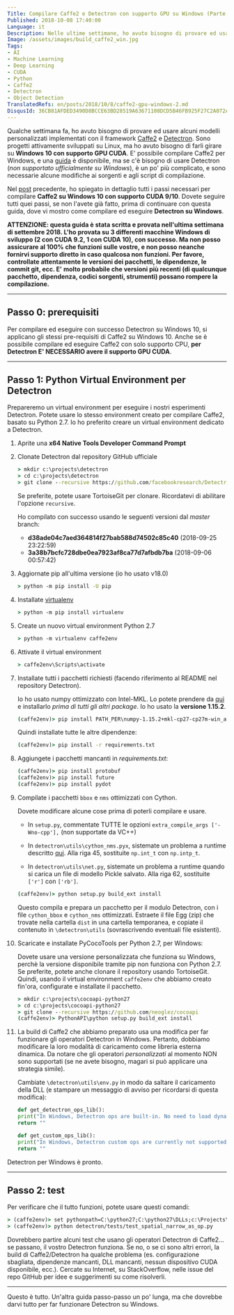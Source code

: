 ```yaml
---
Title: Compilare Caffe2 e Detectron con supporto GPU su Windows (Parte 2 di 2)
Published: 2018-10-08 17:40:00
Language: it
Description: Nelle ultime settimane, ho avuto bisogno di provare ed usare alcuni modelli personalizzati implementati con il framework Caffe2 e Detectron. Sono progetti attivamente sviluppati su Linux, ma ho avuto bisogno di farli girare su Windows 10 con supporto GPU CUDA. Questo post (parte 2 di 2) è una guida passo-passo su come l'ho fatto, sperando che possa essere utile ad altre persone con le stesse necessità.
Image: /assets/images/build_caffe2_win.jpg
Tags:
- AI
- Machine Learning
- Deep Learning
- CUDA
- Python
- Caffe2
- Detectron
- Object Detection
TranslatedRefs: en/posts/2018/10/8/caffe2-gpu-windows-2.md
DisqusId: 36CB81AFDED3490D8BCCE63BD28519A63671108DCD5B46FB925F27C2A072AD65
---
```

Qualche settimana fa, ho avuto bisogno di provare ed usare alcuni modelli personalizzati implementati con il framework <a href="https://caffe2.ai/" target="_blank">Caffe2</a> e <a href="https://github.com/facebookresearch/Detectron" target="_blank">Detectron</a>. Sono progetti attivamente sviluppati su Linux, ma ho avuto bisogno di farli girare su **Windows 10 con supporto GPU CUDA**. E' possibile compilare Caffe2 per Windows, e una <a href="https://caffe2.ai/docs/getting-started.html?platform=windows&configuration=compile" target="_blank">guida</a> &egrave; disponibile, ma se c'&egrave; bisogno di usare Detectron (*non supportato ufficialmente su Windows*), &egrave; un po' pi&ugrave; complicato, e sono necessarie alcune modifiche ai sorgenti e agli script di compilazione.

Nel [post](/it/post/2018/10/04/caffe2-gpu-windows-1.html) precedente, ho spiegato in dettaglio tutti i passi necessari per compilare **Caffe2 su Windows 10 con supporto CUDA 9/10**. Dovete seguire tutti quei passi, se non l'avete gi&agrave; fatto, prima di continuare con questa guida, dove vi mostro come compilare ed eseguire **Detectron su Windows**.

**ATTENZIONE: questa guida &egrave; stata scritta e provata nell'ultima settimana di __settembre 2018__. L'ho provata su 3 differenti macchine Windows di sviluppo (2 con CUDA 9.2, 1 con CUDA 10), con successo. Ma non posso assicurare al 100% che funzioni sulle vostre, e non posso neanche fornirvi supporto diretto in caso qualcosa non funzioni. Per favore, controllate attentamente le versioni dei pacchetti, le dipendenze, le commit git, ecc. E' molto probabile che versioni pi&ugrave; recenti (di qualcunque pacchetto, dipendenza, codici sorgenti, strumenti) possano rompere la compilazione.**

---

## Passo 0: prerequisiti

Per compilare ed eseguire con successo Detectron su Windows 10, si applicano gli stessi pre-requisiti di Caffe2 su Windows 10. Anche se &egrave; possibile compilare ed eseguire Caffe2 con solo supporto CPU, **per Detectron E' NECESSARIO avere il supporto GPU CUDA**.

---

## Passo 1: Python Virtual Environment per Detectron

Prepareremo un virtual environment per eseguire i nostri esperimenti Detectron. Potete usare lo stesso environment creato per compilare Caffe2, basato su Python 2.7. Io ho preferito creare un virtual environment dedicato a Detectron.

1. Aprite una **x64 Native Tools Developer Command Prompt**
2. Clonate Detectron dal repository GitHub ufficiale

    ```cmd
    > mkdir c:\projects\detectron
    > cd c:\projects\detectron
    > git clone --recursive https://github.com/facebookresearch/Detectron.git
    ```

    Se preferite, potete usare TortoiseGit per clonare. Ricordatevi di abilitare l'opzione ```recursive```.

    Ho compilato con successo usando le seguenti versioni dal *master* branch:
    - **d38ade04c7aed364814f27bab588d74502c85c40** (2018-09-25 23:22:59)
    - **3a38b7bcfc728dbe0ea7923af8ca77d7afbdb7ba** (2018-09-06 00:57:42)

3. Aggiornate pip all'ultima versione (io ho usato v18.0)

    ```cmd
    > python -m pip install -U pip
    ```
4. Installate <a href="https://docs.python-guide.org/dev/virtualenvs/" target="_blank">virtualenv</a>

    ```cmd
    > python -m pip install virtualenv
    ```
5. Create un nuovo virtual environment Python 2.7

    ```cmd
    > python -m virtualenv caffe2env
    ```
6. Attivate il virtual environment

    ```cmd
    > caffe2env\Scripts\activate
    ```

7. Installate tutti i pacchetti richiesti (facendo riferimento al README nel repository Detectron).

    Io ho usato numpy ottimizzato con Intel-MKL. Lo potete prendere da <a href="https://www.lfd.uci.edu/~gohlke/pythonlibs/#numpy" target="_blank">qui</a> e installarlo *prima di tutti gli altri package*. Io ho usato la **versione 1.15.2**.

    ```cmd
    (caffe2env)> pip install PATH_PER\numpy‑1.15.2+mkl‑cp27‑cp27m‑win_amd64.whl
    ```
    Quindi installate tutte le altre dipendenze:
    ```cmd
    (caffe2env)> pip install -r requirements.txt
    ```

8. Aggiungete i pacchetti mancanti in *requirements.txt*:

    ```cmd
    (caffe2env)> pip install protobuf
    (caffe2env)> pip install future
    (caffe2env)> pip install pydot
    ```

9. Compilate i pacchetti ```bbox``` e ```nms```  ottimizzati con Cython.

    Dovete modificare alcune cose prima di poterli compilare e usare.

    - In ```setup.py```, commentate TUTTE le opzioni ```extra_compile_args ['-Wno-cpp'],``` (non supportate da VC++)
    - In ```detectron\utils\cython_nms.pyx```, sistemate un problema a runtime descritto <a href="https://github.com/CharlesShang/FastMaskRCNN/issues/163" target="_blank">qui</a>. Alla riga 45, sostituite ```np.int_t``` con  ```np.intp_t```.

    - In ```detectron\utils\net.py```, sistemate un problema a runtime quando si carica un file di modello Pickle salvato.
        Alla riga 62, sostituite ```['r']``` con ```['rb']```.

    ```cmd
    (caffe2env)> python setup.py build_ext install
    ```
    Questo compila e prepara un pacchetto per il modulo Detectron, con i file ```cython_bbox``` e ```cython_nms``` ottimizzati. Estraete il file Egg (zip) che trovate nella cartella ```dist``` in una cartella temporanea, e copiate il contenuto in  ```\detectron\utils``` (sovrascrivendo eventuali file esistenti).

10. Scaricate e installate PyCocoTools per Python 2.7, per Windows:

    Dovete usare una versione personalizzata che funziona su Windows, perch&egrave; la versione disponibile tramite pip non funziona con Python 2.7. Se preferite, potete anche clonare il repository usando TortoiseGit. Quindi, usando il virtual environment ```caffe2env``` che abbiamo creato fin'ora, configurate e installate il pacchetto.

    ```cmd
    > mkdir c:\projects\cocoapi-python27
    > cd c:\projects\cocoapi-python27
    > git clone --recursive https://github.com/neoglez/cocoapi
    (caffe2env)> PythonAPI\python setup.py build_ext install
    ```

11. La build di Caffe2 che abbiamo preparato usa una modifica per far funzionare gli operatori Detectron in Windows. Pertanto, dobbiamo modificare la loro modalit&agrave; di caricamento come libreria esterna dinamica. Da notare che gli operatori *personalizzati* al momento NON sono supportati (se ne avete bisogno, magari si pu&ograve; applicare una strategia simile).

    Cambiate ```\detectron\utils\env.py``` in modo da saltare il caricamento della DLL (e stampare un messaggio di avviso per ricordarsi di questa modifica):

    ```python
    def get_detectron_ops_lib():
    print("In Windows, Detectron ops are built-in. No need to load dynamically. Ignore the following warning.")
    return ""

    def get_custom_ops_lib():
    print("In Windows, Detectron custom ops are currently not supported. Ignore the following warning.")
    return ""
    ```

Detectron per Windows &egrave; pronto.

---

## Passo 2: test

Per verificare che il tutto funzioni, potete usare questi comandi:

```cmd
> (caffe2env)> set pythonpath=C:\python27;C:\python27\DLLs;c:\Projects\pytorch\build;c:\Projects\detectron;C:\opencv\build
> (caffe2env)> python detectron/tests/test_spatial_narrow_as_op.py
```

Dovrebbero partire alcuni test che usano gli operatori Detectron di Caffe2... se passano, il vostro Detectron funziona. Se no, o se ci sono altri errori, la build di Caffe2/Detectron ha qualche problema (es. configurazione sbagliata, dipendenze mancanti, DLL mancanti, nessun dispositivo CUDA disponibile, ecc.). Cercate su Internet, su StackOverflow, nelle issue del repo GitHub per idee e suggerimenti su come risolverli.

---

Questo &egrave; tutto. Un'altra guida passo-passo un po' lunga, ma che dovrebbe darvi tutto per far funzionare Detectron su Windows.